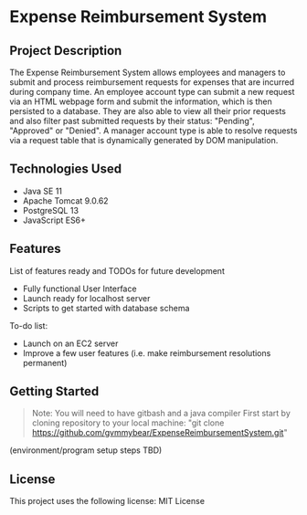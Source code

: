# Expense Reimbursement System

## Project Description
The Expense Reimbursement System allows employees and managers to submit and process reimbursement requests for expenses that are incurred during company time. 
An employee account type can submit a new request via an HTML webpage form and submit the information, which is then persisted to a database. They are also able to view all their prior requests and also filter past submitted requests by their status: "Pending", "Approved" or "Denied".
A manager account type is able to resolve requests via a request table that is dynamically generated by DOM manipulation. 


## Technologies Used

* Java SE 11
* Apache Tomcat 9.0.62
* PostgreSQL 13
* JavaScript ES6+


## Features

List of features ready and TODOs for future development
* Fully functional User Interface 
* Launch ready for localhost server
* Scripts to get started with database schema

To-do list:
* Launch on an EC2 server
* Improve a few user features (i.e. make reimbursement resolutions permanent)

## Getting Started
>Note: You will need to have gitbash and a java compiler
First start by cloning repository to your local machine:
"git clone https://github.com/gvmmybear/ExpenseReimbursementSystem.git"

(environment/program setup steps TBD)

## License
This project uses the following license: MIT License


